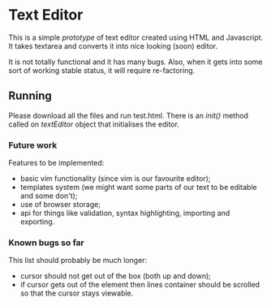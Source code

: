 # Text Editor
This is a simple *prototype* of text editor created using HTML and Javascript. It takes textarea and converts it into 
nice looking (soon) editor.

It is not totally functional and it has many bugs. Also, when it gets into some sort of working stable status, it will require
re-factoring.

## Running
Please download all the files and run test.html. There is an *init()* method called on *textEditor* object that initialises
the editor.

### Future work
Features to be implemented:
* basic vim functionality (since vim is our favourite editor);
* templates system (we might want some parts of our text to be editable and some don't);
* use of browser storage;
* api for things like validation, syntax highlighting, importing and exporting.

### Known bugs so far
This list should probably be much longer:
* cursor should not get out of the box (both up and down);
* if cursor gets out of the element then lines container should be scrolled so that the cursor stays viewable.
